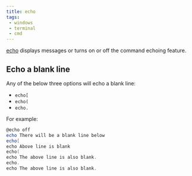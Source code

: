 ```yaml
---
title: echo
tags: 
 - windows
 - terminal
 - cmd
---
```


[echo](https://learn.microsoft.com/en-us/windows-server/administration/windows-commands/echo) displays messages or turns 
on or off the command echoing feature.
<!--more-->

## Echo a blank line

Any of the below three options will echo a blank line:

* `echo[`
* `echo(`
* `echo.`

For example:

```powershell
@echo off
echo There will be a blank line below
echo[
echo Above line is blank
echo(
echo The above line is also blank.
echo.
echo The above line is also blank.
```